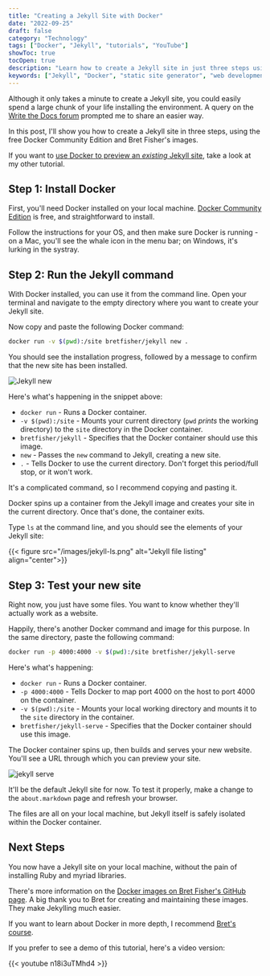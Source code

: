 ```yaml
---
title: "Creating a Jekyll Site with Docker"
date: "2022-09-25"
draft: false
category: "Technology"
tags: ["Docker", "Jekyll", "tutorials", "YouTube"]
showToc: true
tocOpen: true
description: "Learn how to create a Jekyll site in just three steps using Docker Community Edition and Bret Fisher's images. Skip the complex Ruby installation process and get your Jekyll site running locally with simple Docker commands in minutes."
keywords: ["Jekyll", "Docker", "static site generator", "web development", "Jekyll tutorial", "Docker tutorial", "Bret Fisher", "local development", "Jekyll installation"]
---
```


Although it only takes a minute to create a Jekyll site, you could easily spend a large chunk of your life installing the environment. A query on the [Write the Docs forum](https://www.writethedocs.org/slack/) prompted me to share an easier way.

In this post, I'll show you how to create a Jekyll site in three steps, using the free Docker Community Edition and Bret Fisher's images. 

If you want to [use Docker to preview an _existing_ Jekyll site](/posts/previewing-jekyll-docker), take a look at my other tutorial.

## Step 1: Install Docker

First, you'll need Docker installed on your local machine. [Docker Community Edition](https://docs.docker.com/get-docker/) is free, and straightforward to install.

Follow the instructions for your OS, and then make sure Docker is running - on a Mac, you'll see the whale icon in the menu bar; on Windows, it's lurking in the systray.

## Step 2: Run the Jekyll command

With Docker installed, you can use it from the command line. Open your terminal and navigate to the empty directory where you want to create your Jekyll site.

Now copy and paste the following Docker command:

``` sh
docker run -v $(pwd):/site bretfisher/jekyll new .
```

You should see the installation progress, followed by a message to confirm that the new site has been installed.

![Jekyll new](/images/create-jekyll-docker.png)

Here's what's happening in the snippet above:

- `docker run` - Runs a Docker container.
- `-v $(pwd):/site` - Mounts your current directory (`pwd` *prints* the working directory) to the `site` directory in the Docker container. 
- `bretfisher/jekyll` - Specifies that the Docker container should use this image.
- `new` - Passes the `new` command to Jekyll, creating a new site.
- `.` - Tells Docker to use the current directory. Don't forget this period/full stop, or it won't work.

It's a complicated command, so I recommend copying and pasting it.

Docker spins up a container from the Jekyll image and creates your site in the current directory. Once that's done, the container exits.

Type `ls` at the command line, and you should see the elements of your Jekyll site:

{{< figure src="/images/jekyll-ls.png" alt="Jekyll file listing" align="center">}}

## Step 3: Test your new site

Right now, you just have some files. You want to know whether they'll actually work as a website.

Happily, there's another Docker command and image for this purpose. In the same directory, paste the following command:

``` sh
docker run -p 4000:4000 -v $(pwd):/site bretfisher/jekyll-serve
```

Here's what's happening:

- `docker run` - Runs a Docker container.
- `-p 4000:4000` - Tells Docker to map port 4000 on the host to port 4000 on the container.
- `-v $(pwd):/site` - Mounts your local working directory and mounts it to the `site` directory in the container.
- `bretfisher/jekyll-serve` - Specifies that the Docker container should use this image.

The Docker container spins up, then builds and serves your new website. You'll see a URL through which you can preview your site.

![jekyll serve](/images/jekyll-serve.png)

It'll be the default Jekyll site for now. To test it properly, make a change to the `about.markdown` page and refresh your browser.

The files are all on your local machine, but Jekyll itself is safely isolated within the Docker container.

## Next Steps

You now have a Jekyll site on your local machine, without the pain of installing Ruby and myriad libraries. 

There's more information on the [Docker images on Bret Fisher's GitHub page](https://github.com/BretFisher/jekyll-serve). A big thank you to Bret for creating and maintaining these images. They make Jekylling much easier.

If you want to learn about Docker in more depth, I recommend [Bret's course](https://www.bretfisher.com/coupon-for-docker-mastery-udemy-course-the-complete-toolset-from-a-docker-captain/).

If you prefer to see a demo of this tutorial, here's a video version:

{{< youtube n18i3uTMhd4 >}}